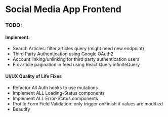 # Social Media App Frontend

### TODO:

#### Implement:

- Search Articles: filter articles query (might need new endpoint)
- Third Party Authentication using Google OAuth2
- Account linking/unlinking for third party authentication users
- Fix article pagination in feed using React Query infiniteQuery

#### UI/UX Quality of Life Fixes

- Refactor All Auth hooks to use mutations
- Implement ALL Loading-Status components
- Implement ALL Error-Status components
- Profile Form Field Validation: only trigger onFinish if values are modified
- Beautify
